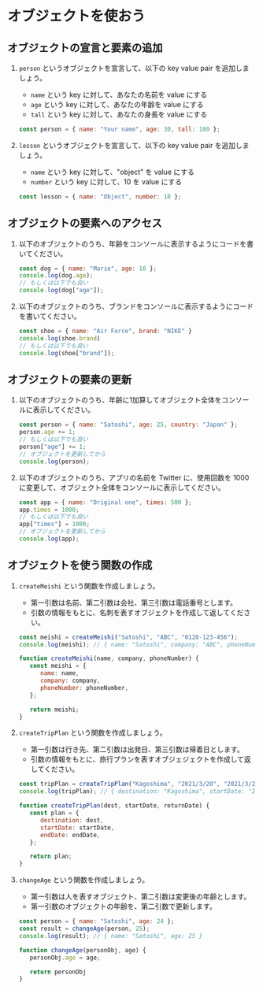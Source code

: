 # オブジェクトを使おう

## オブジェクトの宣言と要素の追加

1. `person` というオブジェクトを宣言して、以下の key value pair を追加しましょう。
   - `name` という key に対して、あなたの名前を value にする
   - `age` という key に対して、あなたの年齢を value にする
   - `tall` という key に対して、あなたの身長を value にする

   ```js
   const person = { name: "Your name", age: 30, tall: 180 };
   ```

2. `lesson` というオブジェクトを宣言して、以下の key value pair を追加しましょう。
   - `name` という key に対して、"object" を value にする
   - `number` という key に対して、10 を value にする

   ```js
   const lesson = { name: "Object", number: 10 };
   ```

## オブジェクトの要素へのアクセス

1. 以下のオブジェクトのうち、年齢をコンソールに表示するようにコードを書いてください。

   ```js
   const dog = { name: "Marie", age: 10 };
   console.log(dog.age);
   // もしくは以下でも良い
   console.log(dog["age"]);
   ```

2. 以下のオブジェクトのうち、ブランドをコンソールに表示するようにコードを書いてください。

   ```js
   const shoe = { name: "Air Force", brand: "NIKE" }
   console.log(shoe.brand)
   // もしくは以下でも良い
   console.log(shoe["brand"]);
   ```

## オブジェクトの要素の更新

1. 以下のオブジェクトのうち、年齢に1加算してオブジェクト全体をコンソールに表示してください。

   ```js
   const person = { name: "Satoshi", age: 25, country: "Japan" };
   person.age += 1;
   // もしくは以下でも良い
   person["age"] += 1;
   // オブジェクトを更新してから
   console.log(person);
   ```

2. 以下のオブジェクトのうち、アプリの名前を Twitter に、使用回数を 1000 に変更して、オブジェクト全体をコンソールに表示してください。

   ```js
   const app = { name: "Original one", times: 500 };
   app.times = 1000;
   // もしくは以下でも良い
   app["times"] = 1000;
   // オブジェクトを更新してから
   console.log(app);
   ```

## オブジェクトを使う関数の作成

1. `createMeishi` という関数を作成しましょう。
   - 第一引数は名前、第二引数は会社、第三引数は電話番号とします。
   - 引数の情報をもとに、名刺を表すオブジェクトを作成して返してください。

   ```js
   const meishi = createMeishi("Satoshi", "ABC", "0120-123-456");
   console.log(meishi); // { name: "Satoshi", company: "ABC", phoneNumber: "0120-123-456" }
   ```

   ```js
   function createMeishi(name, company, phoneNumber) {
      const meishi = {
         name: name,
         company: company,
         phoneNumber: phoneNumber,
      };

      return meishi;
   }
   ```

2. `createTripPlan` という関数を作成しましょう。
   - 第一引数は行き先、第二引数は出発日、第三引数は帰着日とします。
   - 引数の情報をもとに、旅行プランを表すオブジェジェクトを作成して返してください。

   ```js
   const tripPlan = createTripPlan("Kagoshima", "2021/3/20", "2021/3/24");
   console.log(tripPlan); // { destination: "Kagoshima", startDate: "2021/3/20". returnDate: "2021/3/24" }
   ```

   ```js
   function createTripPlan(dest, startDate, returnDate) {
      const plan = {
         destination: dest,
         startDate: startDate,
         endDate: endDate,
      };

      return plan;
   }
   ```

3. `changeAge` という関数を作成しましょう。
   - 第一引数は人を表すオブジェクト、第二引数は変更後の年齢とします。
   - 第一引数のオブジェクトの年齢を、第二引数で更新します。

   ```js
   const person = { name: "Satoshi", age: 24 };
   const result = changeAge(person, 25);
   console.log(result); // { name: "Satoshi", age: 25 }
   ```

   ```js
   function changeAge(personObj, age) {
      personObj.age = age;

      return personObj
   }
   ```
